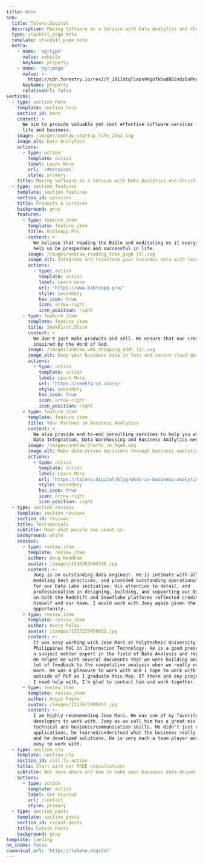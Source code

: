 ```yaml
---
title: Home
seo:
  title: Taleno.Digital
  description: Making Software as a Service with Data Analytics and Christian Values
  type: stackbit_page_meta
  template: stackbit_page_meta
  extra:
    - name: 'og:type'
      value: website
      keyName: property
    - name: 'og:image'
      value: >-
        https://cdn.forestry.io/res2/Y_iB1ImtqTiaps9HgofkbadBD2sOzEoPecgFWR6x6pE/fit/512/512/sm/0/aHR0cHM6Ly9hcHAu/Zm9yZXN0cnkuaW8v/cmFpbHMvYWN0aXZl/X3N0b3JhZ2UvYmxv/YnMvZXlKZmNtRnBi/SE1pT25zaWJXVnpj/MkZuWlNJNklrSkJh/SEJDU0c4NE5tZHZQ/U0lzSW1WNGNDSTZi/blZzYkN3aWNIVnlJ/am9pWW14dllsOXBa/Q0o5ZlE9PS0tNTYx/NjRiODExYjc4ZGE1/OGJiNDUzNTM1YmFi/OWM5MDA0NjdlY2M4/Yi8yLnBuZw
      keyName: property
      relativeUrl: false
sections:
  - type: section_hero
    template: section_hero
    section_id: hero
    content: >
      We aim to provide valuable yet cost effective software services for your
      life and business.
    image: /images/undraw_startup_life_2du2.svg
    image_alt: Data Analytics
    actions:
      - type: action
        template: action
        label: Learn More
        url: '/#services'
        style: primary
    title: Making Software as a Service with Data Analytics and Christian Values
  - type: section_features
    template: section_features
    section_id: services
    title: Products & Services
    background: gray
    features:
      - type: feature_item
        template: feature_item
        title: BibleApp.Pro
        content: >
          We believe that reading the Bible and meditating on it everyday can
          help us be prosperous and successful in life.
        image: /images/undraw_reading_time_gvg0 (3).svg
        image_alt: Integrate and transform your business data with less or no-code
        actions:
          - type: action
            template: action
            label: Learn more
            url: 'https://www.bibleapp.pro/'
            style: secondary
            has_icon: true
            icon: arrow-right
            icon_position: right
      - type: feature_item
        template: feature_item
        title: SeekFirst.Store
        content: >
          We don't just make products and sell. We ensure that our creations are
          inspired by the Word of God.
        image: /images/undraw_web_shopping_dd4l (1).svg
        image_alt: Keep your business data in fast and secure cloud data warehouse
        actions:
          - type: action
            template: action
            label: Learn More
            url: 'https://seekfirst.store/'
            style: secondary
            has_icon: true
            icon: arrow-right
            icon_position: right
      - type: feature_item
        template: feature_item
        title: Your Partner in Business Analytics
        content: >
          We also provide end-to-end consulting services to help you with your
          Data Integration, Data Warehousing and Business Analytics needs.
        image: /images/undraw_Charts_re_5qe9.svg
        image_alt: Make data-driven decisions through business analytics
        actions:
          - type: action
            template: action
            label: Learn More
            url: 'https://taleno.digital/blog/what-is-business-analytics/'
            style: secondary
            has_icon: true
            icon: arrow-right
            icon_position: right
  - type: section_reviews
    template: section_reviews
    section_id: reviews
    title: Testimonials
    subtitle: Hear what people say about us.
    background: white
    reviews:
      - type: review_item
        template: review_item
        author: Doug Needham
        avatar: /images/1516263094346.jpg
        content: >-
          Joey is an outstanding data engineer. He is intimate with all the data
          modeling best practices, and provided outstanding operational support
          for our Data Lake initiative. His attention to detail, and
          professionalism in designing, building, and supporting our Data Lake
          on both the Redshift and Snowflake platforms reflected credit upon
          himself and our team. I would work with Joey again given the
          opportunity.
      - type: review_item
        template: review_item
        author: Avery Palay
        avatar: /images/1517229458602.jpg
        content: >-
          It was easy working with Jose Mari at Polytechnic University of the
          Philippines MsC in Information Technology. He is a good presenter and
          a subject matter expert in the field of Data Analysis and reporting.
          He helped me with several documents that we were building and added a
          lot of feedback to the competitive analysis when we really needed
          more. He was a pleasure to work with and I hope to work with him again
          outside of PUP as I graduate this May. If there are any projects that
          I need help with, I’m glad to contact him and work together.
      - type: review_item
        template: review_item
        author: Angie Payne
        avatar: /images/1517673709207.jpg
        content: >-
          I am highly recommending Jose Mari. He was one of my favorite
          developers to work with. Joey as we call him has a great mix of
          technical and business/communication skills. He didn't just develop
          applications, he learned/understood what the business really wanted
          and he developed solutions. He is very much a team player and very
          easy to work with.
  - type: section_cta
    template: section_cta
    section_id: call-to-action
    title: Start with our FREE consultation!
    subtitle: Not sure where and how to make your business data-driven?
    actions:
      - type: action
        template: action
        label: Get Started
        url: /contact
        style: primary
  - type: section_posts
    template: section_posts
    section_id: recent-posts
    title: Latest Posts
    background: gray
template: landing
no_index: false
canonical_url: 'https://taleno.digital'
---
```

